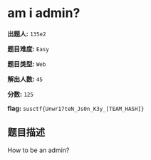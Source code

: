 
# am i admin?

**出题人:** `135e2`

**题目难度:** `Easy`

**题目类型:** `Web`

**解出人数:** `45`

**分数:** `125`

**flag:** `susctf{Unwr17teN_Js0n_K3y_[TEAM_HASH]}`

## 题目描述

How to be an admin?


            